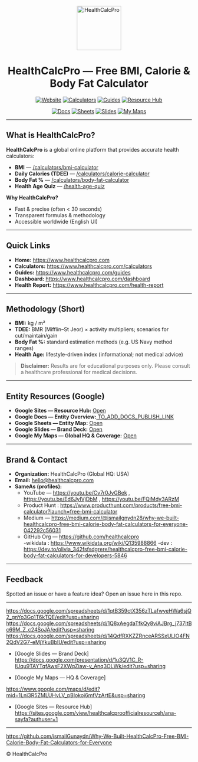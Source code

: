 <p align="center">
  <img alt="HealthCalcPro" src="https://www.healthcalcpro.com/" width="120">
</p>

<h1 align="center">HealthCalcPro — Free BMI, Calorie & Body Fat Calculator</h1>

<p align="center">
  <a href="https://www.healthcalcpro.com"><img alt="Website" src="https://img.shields.io/badge/Visit-Website-blue"></a>
  <a href="https://www.healthcalcpro.com/calculators"><img alt="Calculators" src="https://img.shields.io/badge/Open-Calculators-success"></a>
  <a href="https://www.healthcalcpro.com/guides"><img alt="Guides" src="https://img.shields.io/badge/Read-Guides-brightgreen"></a>
  <a href="https://sites.google.com/view/healthcalcproofficialresourceh/ana-sayfa?authuser=1"><img alt="Resource Hub" src="https://img.shields.io/badge/Google-Sites%20Hub-lightgrey"></a>
</p>

<p align="center">
  <a href="TO_ADD_DOCS_PUBLISH_LINK"><img alt="Docs" src="https://img.shields.io/badge/Docs-Entity%20Overview-informational"></a>
  <a href="https://docs.google.com/spreadsheets/d/1qtB359ctX356zTLafwyeHWa6sjQ2_gnYo3Go1T6kTQE/edit?usp=sharing"><img alt="Sheets" src="https://img.shields.io/badge/Sheets-Entity%20Map-yellow"></a>
  <a href="https://docs.google.com/presentation/d/1u3QV1C_R-IUqu9TAYTqfAwsF2XWqZiaw-v_Anq3OLWk/edit?usp=sharing"><img alt="Slides" src="https://img.shields.io/badge/Slides-Brand%20Deck-orange"></a>
  <a href="https://www.google.com/maps/d/edit?mid=1Lni3R5ZMLUHvLV_pBlokoi6mfVzArtE&usp=sharing"><img alt="My Maps" src="https://img.shields.io/badge/My%20Maps-Global%20HQ%20%26%20Coverage-red"></a>
</p>

---

## What is HealthCalcPro?
**HealthCalcPro** is a global online platform that provides accurate health calculators:
- **BMI** — <a href="https://www.healthcalcpro.com/calculators/bmi-calculator">/calculators/bmi-calculator</a>  
- **Daily Calories (TDEE)** — <a href="https://www.healthcalcpro.com/calculators/calorie-calculator">/calculators/calorie-calculator</a>  
- **Body Fat %** — <a href="https://www.healthcalcpro.com/calculators/body-fat-calculator">/calculators/body-fat-calculator</a>  
- **Health Age Quiz** — <a href="https://www.healthcalcpro.com/health-age-quiz">/health-age-quiz</a>

**Why HealthCalcPro?**
- Fast & precise (often < 30 seconds)  
- Transparent formulas & methodology  
- Accessible worldwide (English UI)

---

## Quick Links
- **Home:** https://www.healthcalcpro.com  
- **Calculators:** https://www.healthcalcpro.com/calculators  
- **Guides:** https://www.healthcalcpro.com/guides  
- **Dashboard:** https://www.healthcalcpro.com/dashboard  
- **Health Report:** https://www.healthcalcpro.com/health-report  

---

## Methodology (Short)
- **BMI:** kg / m²  
- **TDEE:** BMR (Mifflin–St Jeor) × activity multipliers; scenarios for cut/maintain/gain  
- **Body Fat %:** standard estimation methods (e.g. US Navy method ranges)  
- **Health Age:** lifestyle-driven index (informational; not medical advice)

> **Disclaimer:** Results are for educational purposes only. Please consult a healthcare professional for medical decisions.

---

## Entity Resources (Google)
- **Google Sites — Resource Hub:** [Open](https://sites.google.com/view/healthcalcproofficialresourceh/ana-sayfa?authuser=1)  
- **Google Docs — Entity Overview:**[ TO_ADD_DOCS_PUBLISH_LINK](https://docs.google.com/document/d/1XKYcKYC17pKeSeUUNznlMJrafaFRzOfvaP4XZ6gcnkE/edit?usp=sharing)   
- **Google Sheets — Entity Map:** [Open](https://docs.google.com/spreadsheets/d/1qtB359ctX356zTLafwyeHWa6sjQ2_gnYo3Go1T6kTQE/edit?usp=sharing)  
- **Google Slides — Brand Deck:** [Open](https://docs.google.com/presentation/d/1u3QV1C_R-IUqu9TAYTqfAwsF2XWqZiaw-v_Anq3OLWk/edit?usp=sharing)  
- **Google My Maps — Global HQ & Coverage:** [Open](https://www.google.com/maps/d/edit?mid=1Lni3R5ZMLUHvLV_pBlokoi6mfVzArtE&usp=sharing)  

---

## Brand & Contact
- **Organization:** HealthCalcPro (Global HQ: USA)  
- **Email:** hello@healthcalcpro.com  
- **SameAs (profiles):**   
  - YouTube — https://youtu.be/Cv7r0JyGBek , https://youtu.be/Ed6JyIVjDbM , https://youtu.be/FQiMdy3ARzM
  - Product Hunt :  https://www.producthunt.com/products/free-bmi-calculator?launch=free-bmi-calculator 
  - Medium — https://medium.com/@ismailgnydn28/why-we-built-healthcalcpro-free-bmi-calorie-body-fat-calculators-for-everyone-042292c56031 
  - GitHub Org — https://github.com/healthcalcpro  
   -wikidata : https://www.wikidata.org/wiki/Q135988866
  -dev : https://dev.to/olivia_342fsfsdgrere/healthcalcpro-free-bmi-calorie-body-fat-calculators-for-developers-5846
---

## Feedback
Spotted an issue or have a feature idea? Open an issue here in this repo.

---
https://docs.google.com/spreadsheets/d/1qtB359ctX356zTLafwyeHWa6sjQ2_gnYo3Go1T6kTQE/edit?usp=sharing 
https://docs.google.com/spreadsheets/d/1Q8xAegdaTfkQy8viAJBrg_j737ItBc69M_Z_c24SoJA/edit?usp=sharing 
https://docs.google.com/spreadsheets/d/14QdfRXKZZRnceARSSxULIO4FN2QdV2G7-eMjYkuBbIU/edit?usp=sharing 



- [Google Slides — Brand Deck] 
https://docs.google.com/presentation/d/1u3QV1C_R-IUqu9TAYTqfAwsF2XWqZiaw-v_Anq3OLWk/edit?usp=sharing 

- [Google My Maps — HQ & Coverage]

https://www.google.com/maps/d/edit?mid=1Lni3R5ZMLUHvLV_pBlokoi6mfVzArtE&usp=sharing 

- [Google Sites — Resource Hub] https://sites.google.com/view/healthcalcproofficialresourceh/ana-sayfa?authuser=1 
---
https://github.com/ismailGunaydn/Why-We-Built-HealthCalcPro-Free-BMI-Calorie-Body-Fat-Calculators-for-Everyone 


© HealthCalcPro


